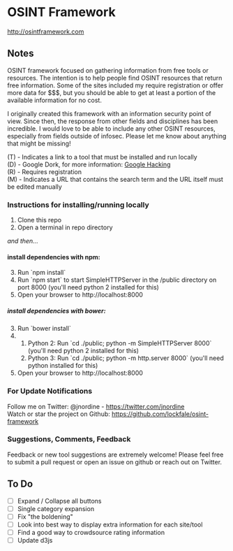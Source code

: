 # OSINT Framework

http://osintframework.com

## Notes
OSINT framework focused on gathering information from free tools or resources.  The intention is to help people find OSINT resources that return free information.  Some of the sites included my require registration or offer more data for $$$, but you should be able to get at least a portion of the available information for no cost.

I originally created this framework with an information security point of view.  Since then, the response from other fields and disciplines has been incredible.  I would love to be able to include any other OSINT resources, especially from fields outside of infosec.  Please let me know about anything that might be missing!

(T) - Indicates a link to a tool that must be installed and run locally  
(D) - Google Dork, for more information: <a href="https://en.wikipedia.org/wiki/Google_hacking">Google Hacking</a>  
(R) - Requires registration  
(M) - Indicates a URL that contains the search term and the URL itself must be edited manually  

### Instructions for installing/running locally

<ol start="1">
  <li>Clone this repo</li>
  <li>Open a terminal in repo directory</li>
</ol>

_and then..._

#### install dependencies with npm:
<ol start="3">
  <li>Run `npm install`</li>
  <li>Run `npm start` to start SimpleHTTPServer in the /public directory on port 8000 (you'll need python 2 installed for this)</li>
  <li>Open your browser to http://localhost:8000</li>
</ol>

##### install dependencies with bower:
<ol start="3">
  <li>Run `bower install`</li>
  <li>
      <ol>
          <li>Python 2: Run `cd ./public; python -m SimpleHTTPServer 8000` (you'll need python 2 installed for this)</li>
          <li>Python 3: Run `cd ./public; python -m http.server 8000` (you'll need python installed for this)</li>
      </ol>
  </li>
  <li>Open your browser to http://localhost:8000</li>
</ol>

### For Update Notifications
Follow me on Twitter: @jnordine - https://twitter.com/jnordine  
Watch or star the project on Github: https://github.com/lockfale/osint-framework

### Suggestions, Comments, Feedback
Feedback or new tool suggestions are extremely welcome!  Please feel free to submit a pull request or open an issue on github or reach out on Twitter.

## To Do
- [ ] Expand / Collapse all buttons
- [ ] Single category expansion
- [ ] Fix "the boldening"
- [ ] Look into best way to display extra information for each site/tool
- [ ] Find a good way to crowdsource rating information
- [ ] Update d3js
